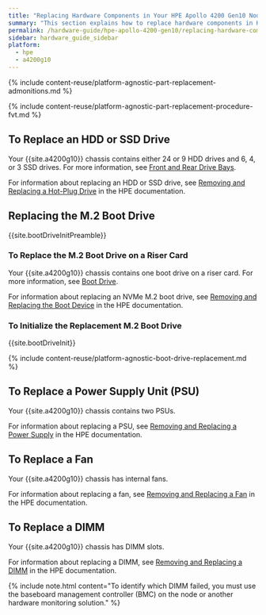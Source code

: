 ```yaml
---
title: "Replacing Hardware Components in Your HPE Apollo 4200 Gen10 Nodes"
summary: "This section explains how to replace hardware components in HPE Apollo 4200 Gen10 nodes."
permalink: /hardware-guide/hpe-apollo-4200-gen10/replacing-hardware-components.html
sidebar: hardware_guide_sidebar
platform:
  - hpe
  - a4200g10
---
```


{% include content-reuse/platform-agnostic-part-replacement-admonitions.md %}

{% include content-reuse/platform-agnostic-part-replacement-procedure-fvt.md %}

## To Replace an HDD or SSD Drive
Your {{site.a4200g10}} chassis contains either 24 or 9 HDD drives and 6, 4, or 3 SSD drives. For more information, see [Front and Rear Drive Bays](front-rear-drives.html).

For information about replacing an HDD or SSD drive, see [Removing and Replacing a Hot-Plug Drive](https://support.hpe.com/hpesc/public/docDisplay?docId=a00061190en_us&page=GUID-55A7BABF-1B14-4F24-B1EE-359C37873904.html) in the HPE documentation.

## Replacing the M.2 Boot Drive
{{site.bootDriveInitPreamble}}

### To Replace the M.2 Boot Drive on a Riser Card
Your {{site.a4200g10}} chassis contains one boot drive on a riser card. For more information, see [Boot Drive](front-rear-drives.html#boot-drive).

For information about replacing an NVMe M.2 boot drive, see [Removing and Replacing the Boot Device](https://support.hpe.com/hpesc/public/docDisplay?docId=a00061190en_us&docLocale=en_US&page=GUID-64B9C290-9421-4536-BE32-B8F8A1C93669.html) in the HPE documentation.

### To Initialize the Replacement M.2 Boot Drive
{{site.bootDriveInit}}

{% include content-reuse/platform-agnostic-boot-drive-replacement.md %}

## To Replace a Power Supply Unit (PSU)
Your {{site.a4200g10}} chassis contains two PSUs.

For information about replacing a PSU, see [Removing and Replacing a Power Supply](https://support.hpe.com/hpesc/public/docDisplay?docId=a00061190en_us&docLocale=en_US&page=GUID-A8C03739-A4DA-4E40-994E-7201266E21AC.html) in the HPE documentation.

## To Replace a Fan
Your {{site.a4200g10}} chassis has internal fans.

For information about replacing a fan, see [Removing and Replacing a Fan](https://support.hpe.com/hpesc/public/docDisplay?docId=a00061190en_us&docLocale=en_US&page=GUID-4F9989B8-CE22-4157-8D33-3AF50664B6DE.html) in the HPE documentation.

## To Replace a DIMM
Your {{site.a4200g10}} chassis has DIMM slots.

For information about replacing a DIMM, see [Removing and Replacing a DIMM](https://support.hpe.com/hpesc/public/docDisplay?docId=a00061190en_us&page=GUID-8DE43667-C4BC-468E-9E6F-59855C1FDF18.html) in the HPE documentation.

{% include note.html content="To identify which DIMM failed, you must use the baseboard management controller (BMC) on the node or another hardware monitoring solution." %}
